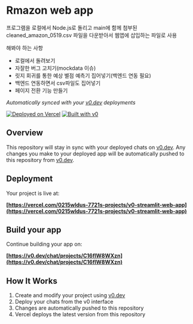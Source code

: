 # Rmazon web app

프로그램을 로컬에서 Node.js로 돌리고 
main에 함께 첨부된 cleaned_amazon_0519.csv 파일을 다운받아서 
웹앱에 삽입하는 파일로 사용

해봐야 하는 사항
- 로컬에서 돌려보기
- 자잘한 버그 고치기(mockdata 이슈)
- 릿지 회귀를 통한 예상 별점 예측기 집어넣기(백엔드 연동 필요)
- 백엔드 연동하면서 csv파일도 집어넣기
- 페이지 전환 기능 만들기


*Automatically synced with your [v0.dev](https://v0.dev) deployments*

[![Deployed on Vercel](https://img.shields.io/badge/Deployed%20on-Vercel-black?style=for-the-badge&logo=vercel)](https://vercel.com/0215wldus-7721s-projects/v0-streamlit-web-app)
[![Built with v0](https://img.shields.io/badge/Built%20with-v0.dev-black?style=for-the-badge)](https://v0.dev/chat/projects/C16flW8WXzn)

## Overview

This repository will stay in sync with your deployed chats on [v0.dev](https://v0.dev).
Any changes you make to your deployed app will be automatically pushed to this repository from [v0.dev](https://v0.dev).

## Deployment

Your project is live at:

**[https://vercel.com/0215wldus-7721s-projects/v0-streamlit-web-app](https://vercel.com/0215wldus-7721s-projects/v0-streamlit-web-app)**

## Build your app

Continue building your app on:

**[https://v0.dev/chat/projects/C16flW8WXzn](https://v0.dev/chat/projects/C16flW8WXzn)**

## How It Works

1. Create and modify your project using [v0.dev](https://v0.dev)
2. Deploy your chats from the v0 interface
3. Changes are automatically pushed to this repository
4. Vercel deploys the latest version from this repository
